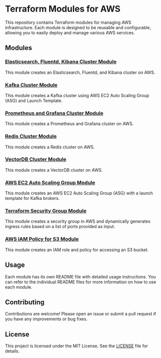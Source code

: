 # Terraform Modules for AWS

This repository contains Terraform modules for managing AWS infrastructure. Each module is designed to be reusable and configurable, allowing you to easily deploy and manage various AWS services.

## Modules

### [Elasticsearch, Fluentd, Kibana Cluster Module](configuration/elasticsearch-fluentd-kibana-cluster/README.md)

This module creates an Elasticsearch, Fluentd, and Kibana cluster on AWS.

### [Kafka Cluster Module](configuration/kafka-cluster/README.md)

This module creates a Kafka cluster using AWS EC2 Auto Scaling Group (ASG) and Launch Template.

### [Prometheus and Grafana Cluster Module](configuration/prometheus-grafana-cluster/README.md)

This module creates a Prometheus and Grafana cluster on AWS.

### [Redis Cluster Module](configuration/redis-cluster/README.md)

This module creates a Redis cluster on AWS.

### [VectorDB Cluster Module](configuration/vectordb-cluster/README.md)

This module creates a VectorDB cluster on AWS.

### [AWS EC2 Auto Scaling Group Module](infrastructure/aws-asg-ec2/README.md)

This module creates an AWS EC2 Auto Scaling Group (ASG) with a launch template for Kafka brokers.

### [Terraform Security Group Module](infrastructure/aws-security-group/README.md)

This module creates a security group in AWS and dynamically generates ingress rules based on a list of ports provided as input.

### [AWS IAM Policy for S3 Module](infrastructure/aws-iam-policy-s3/README.md)

This module creates an IAM role and policy for accessing an S3 bucket.

## Usage

Each module has its own README file with detailed usage instructions. You can refer to the individual README files for more information on how to use each module.

## Contributing

Contributions are welcome! Please open an issue or submit a pull request if you have any improvements or bug fixes.

## License

This project is licensed under the MIT License. See the [LICENSE](LICENSE) file for details.

